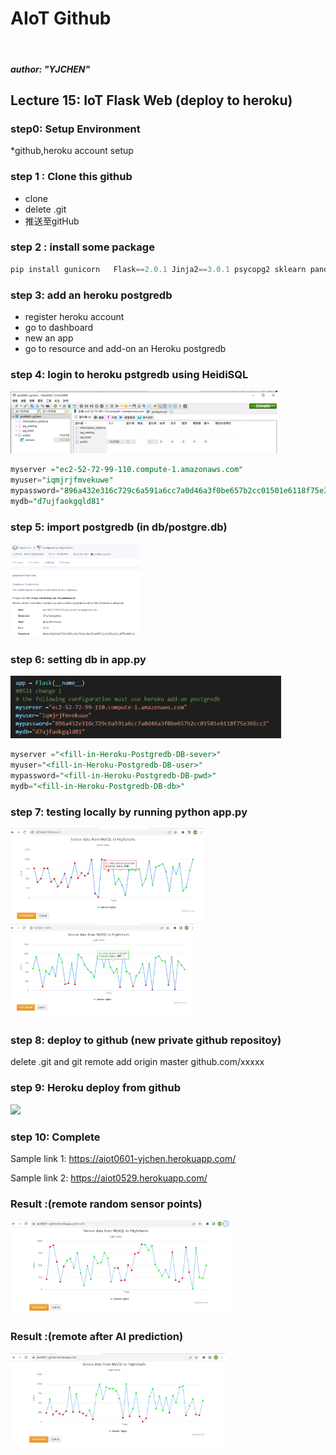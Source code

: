 # AIoT Github
<br>  

##### author: "YJCHEN"

## Lecture 15: IoT Flask Web (deploy to heroku)

### step0: Setup Environment
*github,heroku account setup

### step 1 : Clone this github     

* clone  
* delete .git  
* 推送至gitHub




### step 2 : install some package


```python
pip install gunicorn   Flask==2.0.1 Jinja2==3.0.1 psycopg2 sklearn pandas  numpy 
```

### step 3: add an heroku postgredb

* register heroku account
* go to dashboard
* new an app
* go to resource and add-on an Heroku postgredb

### step 4: login to heroku pstgredb using HeidiSQL  

<img src="./img/1.png" height=100 />     


```sql
myserver ="ec2-52-72-99-110.compute-1.amazonaws.com"  
myuser="iqmjrjfmvekuwe"  
mypassword="896a432e316c729c6a591a6cc7a0d46a3f0be657b2cc01501e6118f75e365cc2"  
mydb="d7ujfaokgqld81"  

```
### step 5: import postgredb (in db/postgre.db)   

<img src="./img/4.png" height=150 />    

### step 6: setting db in app.py  

<img src="./img/5.png" height=100 />    

```sql
myserver ="<fill-in-Heroku-Postgredb-DB-sever>"
myuser="<fill-in-Heroku-Postgredb-DB-user>"
mypassword="<fill-in-Heroku-Postgredb-DB-pwd>"
mydb="<fill-in-Heroku-Postgredb-DB-db>"

```
### step 7: testing locally by running python app.py   

<img src="./img/2.png" height=150 /> 
<img src="./img/3.png" height=150 />    

### step 8: deploy to github (new private github repositoy)

delete .git and git remote add origin master github.com/xxxxx


### step 9: Heroku deploy from github
<img src="../img/6.png" height=150 />  

### step 10: Complete

   

Sample link 1:
https://aiot0601-yjchen.herokuapp.com/

Sample link 2: 
https://aiot0529.herokuapp.com/


### Result :(remote random sensor points)
<img src="./img/8.png" height=150 />  



### Result :(remote after AI prediction)   

<img src="./img/7.png" height=150 /> 
